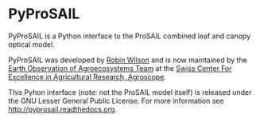 # PyProSAIL

PyProSAIL is a Python interface to the ProSAIL combined leaf and canopy optical model.

PyProSAIL was developed by [Robin Wilson](https://www.rtwilson.com) and is now maintained by the [Earth Observation of Agroecosystems Team](https://www.eoa-team.net/) at the [Swiss Center For Excellence in Agricultural Research, Agroscope](https://www.agroscope.admin.ch/agroscope/en/home.html).

This Pyhon interface (note: not the ProSAIL model itself) is released under the GNU Lesser General Public License.
For more information see http://pyprosail.readthedocs.org.
